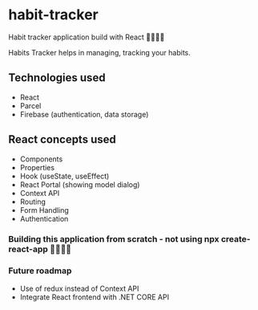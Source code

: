 # habit-tracker

Habit tracker application build with React 🚀🚀🚀🚀

Habits Tracker helps in managing, tracking your habits.

## Technologies used 
- React
- Parcel
- Firebase (authentication, data storage)

## React concepts used
- Components
- Properties
- Hook (useState, useEffect)
- React Portal (showing model dialog)
- Context API
- Routing
- Form Handling
- Authentication
### Building this application from scratch - not using npx create-react-app 🚀🚀🚀🚀

### Future roadmap
- Use of redux instead of Context API
- Integrate React frontend with .NET CORE API

